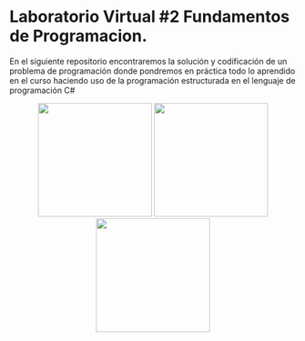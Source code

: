# Laboratorio Virtual #2 Fundamentos de Programacion.
En el siguiente repositorio encontraremos la solución y codificación de un problema de programación donde pondremos en práctica todo lo aprendido en el curso haciendo uso de la programación estructurada en el lenguaje de programación C#

<p align="center">
  <img src="https://github.com/josedavd-07/Laboratorio-Virtual-1-Fundamentos-de-Programacion./assets/134252125/f61248ce-e169-43ba-bda3-921013d15d2b" width="200" heigth="100" />
  <img src="https://github.com/josedavd-07/Laboratorio-Virtual-1-Fundamentos-de-Programacion./assets/134252125/586432e7-6b64-4694-92ff-ecf28bc0c69b" width="200" heigth="100" /> 
  <img src="https://github.com/josedavd-07/Laboratorio-Virtual-1-Fundamentos-de-Programacion./assets/134252125/4ca9754d-e0f7-43a6-9a7b-f5e2e43b1388" width="200" heigth="100" />  
</p>


